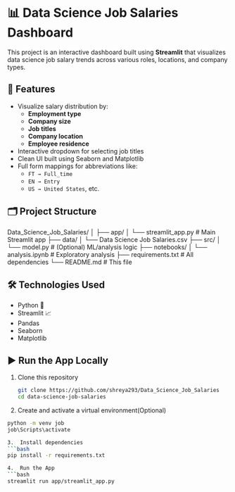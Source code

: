 # 📊 Data Science Job Salaries Dashboard

This project is an interactive dashboard built using **Streamlit** that visualizes data science job salary trends across various roles, locations, and company types.

## 🚀 Features

- Visualize salary distribution by:
  - **Employment type**
  - **Company size**
  - **Job titles**
  - **Company location**
  - **Employee residence**
- Interactive dropdown for selecting job titles
- Clean UI built using Seaborn and Matplotlib
- Full form mappings for abbreviations like:
  - `FT → Full_time`
  - `EN → Entry`
  - `US → United States`, etc.

## 🗂️ Project Structure

Data_Science_Job_Salaries/
│
├── app/
│ └── streamlit_app.py # Main Streamlit app
├── data/
│ └── Data Science Job Salaries.csv
├── src/
│ └── model.py # (Optional) ML/analysis logic
├── notebooks/
│ └── analysis.ipynb # Exploratory analysis
├── requirements.txt # All dependencies
└── README.md # This file


## 🛠️ Technologies Used

- Python 🐍
- Streamlit 📈
- Pandas
- Seaborn
- Matplotlib

## ▶️ Run the App Locally

1. Clone this repository  
   ```bash
   git clone https://github.com/shreya293/Data_Science_Job_Salaries
   cd data-science-job-salaries

2.  Create and activate a virtual environment(Optional)
   ```bash
   python -m venv job
   job\Scripts\activate

3.  Install dependencies
   ```bash
   pip install -r requirements.txt

4.  Run the App
   ```bash
   streamlit run app/streamlit_app.py



